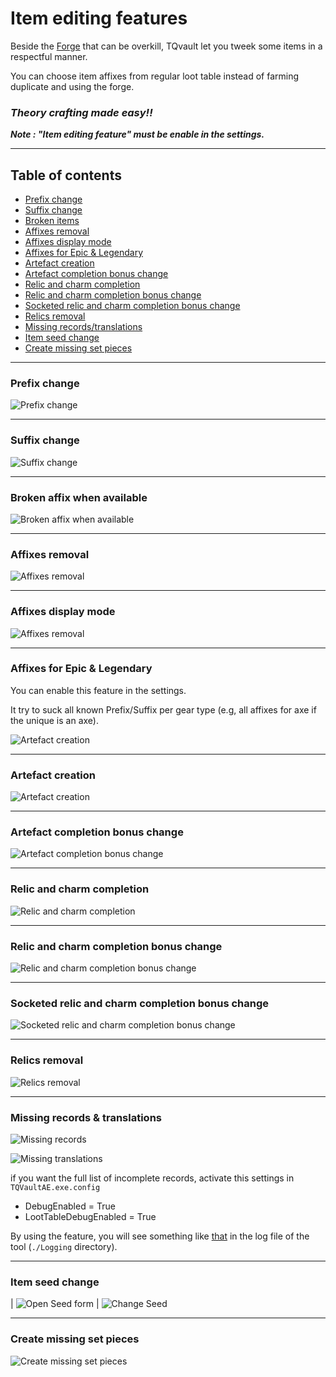 # Item editing features

Beside the [Forge](FORGE.md) that can be overkill, TQvault let you tweek some items in a respectful manner.

You can choose item affixes from regular loot table instead of farming duplicate and using the forge.

### _Theory crafting made easy!!_

_**Note : "Item editing feature" must be enable in the settings.**_

---

## Table of contents
* [Prefix change](#prefix-change)
* [Suffix change](#suffix-change)
* [Broken items](#broken-affix-when-available)
* [Affixes removal](#affixes-removal)
* [Affixes display mode](#affixes-display-mode)
* [Affixes for Epic & Legendary](#affixes-for-epic--legendary)
* [Artefact creation](#artefact-creation)
* [Artefact completion bonus change](#artefact-completion-bonus-change)
* [Relic and charm completion](#relic-and-charm-completion)
* [Relic and charm completion bonus change](#relic-and-charm-completion-bonus-change)
* [Socketed relic and charm completion bonus change](#socketed-relic-and-charm-completion-bonus-change)
* [Relics removal](#relics-removal)
* [Missing records/translations](#missing-records--translations)
* [Item seed change](#item-seed-change)
* [Create missing set pieces](#create-missing-set-pieces)

---

### Prefix change

![Prefix change](affixes/prefix.png)

---

### Suffix change

![Suffix change](affixes/suffix.png)

---

### Broken affix when available

![Broken affix when available](affixes/broken.png)

---

### Affixes removal

![Affixes removal](affixes/removeaffixes.png)

---

### Affixes display mode

![Affixes removal](affixes/displaymode.png)

---

### Affixes for Epic & Legendary
You can enable this feature in the settings.

It try to suck all known Prefix/Suffix per gear type (e.g, all affixes for axe if the unique is an axe).

![Artefact creation](affixes/uniques.png)

---

### Artefact creation

![Artefact creation](affixes/artefactcreation.png)

---

### Artefact completion bonus change

![Artefact completion bonus change](affixes/artefactcompletion.png)

---

### Relic and charm completion

![Relic and charm completion](affixes/reliccompletestack.png)

---

### Relic and charm completion bonus change

![Relic and charm completion bonus change](affixes/reliccompletion.png)

---

### Socketed relic and charm completion bonus change

![Socketed relic and charm completion bonus change](affixes/socketedreliccompletion.png)

---

### Relics removal

![Relics removal](affixes/removerelic.png)


---

### Missing records & translations

![Missing records](affixes/brokenrecord.png)

![Missing translations](affixes/missingtranslation.png)

if you want the full list of incomplete records, activate this settings in `TQVaultAE.exe.config`

- DebugEnabled = True
- LootTableDebugEnabled = True

By using the feature, you will see something like [that](affixes/loottablelogs.png) in the log file of the tool (`./Logging` directory).

---

### Item seed change

| ![Open Seed form](affixes/seed1.png) | ![Change Seed](affixes/seed2.png)

---

### Create missing set pieces

![Create missing set pieces](affixes/missingset.png)


